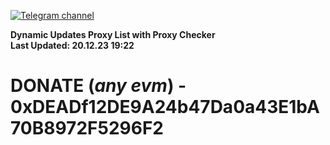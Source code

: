 [![Telegram channel](https://img.shields.io/endpoint?url=https://runkit.io/damiankrawczyk/telegram-badge/branches/master?url=https://t.me/n4z4v0d)](https://t.me/n4z4v0d) 

**Dynamic Updates Proxy List with Proxy Checker**  
**Last Updated: 20.12.23 19:22**

# DONATE (_any evm_) - 0xDEADf12DE9A24b47Da0a43E1bA70B8972F5296F2
